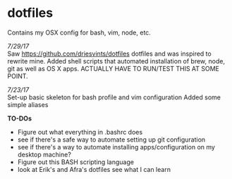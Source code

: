 dotfiles
=======
Contains my OSX config for bash, vim, node, etc.


*7/29/17*<br/>
Saw https://github.com/driesvints/dotfiles dotfiles and was inspired to rewrite mine. Added shell scripts that automated installation of brew, node, git as well as OS X apps. ACTUALLY HAVE TO RUN/TEST THIS AT SOME POINT.

*7/23/17*<br/>
Set-up basic skeleton for bash profile and vim configuration
Added some simple aliases

**TO-DOs**
- Figure out what everything in .bashrc does
- see if there's a safe way to automate setting up git configuration
- see if there's a way to automate installing apps/configuration on my desktop machine?
- Figure out this BASH scripting language
- look at Erik's and Afra's dotfiles see what I can learn
